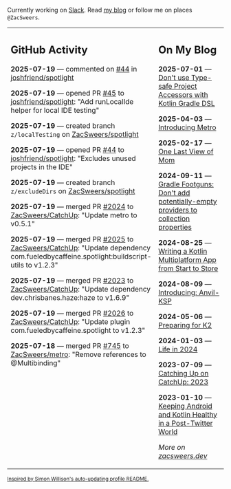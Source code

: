 Currently working on [Slack](https://slack.com/). Read [my blog](https://zacsweers.dev/) or follow me on places `@ZacSweers`.

<table><tr><td valign="top" width="60%">

## GitHub Activity
<!-- githubActivity starts -->
**2025-07-19** — commented on [#44](https://github.com/joshfriend/spotlight/pull/44#issuecomment-3092512814) in [joshfriend/spotlight](https://github.com/joshfriend/spotlight)

**2025-07-19** — opened PR [#45](https://github.com/joshfriend/spotlight/pull/45) to [joshfriend/spotlight](https://github.com/joshfriend/spotlight): "Add runLocalIde helper for local IDE testing"

**2025-07-19** — created branch `z/localTesting` on [ZacSweers/spotlight](https://github.com/ZacSweers/spotlight)

**2025-07-19** — opened PR [#44](https://github.com/joshfriend/spotlight/pull/44) to [joshfriend/spotlight](https://github.com/joshfriend/spotlight): "Excludes unused projects in the IDE"

**2025-07-19** — created branch `z/excludeDirs` on [ZacSweers/spotlight](https://github.com/ZacSweers/spotlight)

**2025-07-19** — merged PR [#2024](https://github.com/ZacSweers/CatchUp/pull/2024) to [ZacSweers/CatchUp](https://github.com/ZacSweers/CatchUp): "Update metro to v0.5.1"

**2025-07-19** — merged PR [#2025](https://github.com/ZacSweers/CatchUp/pull/2025) to [ZacSweers/CatchUp](https://github.com/ZacSweers/CatchUp): "Update dependency com.fueledbycaffeine.spotlight:buildscript-utils to v1.2.3"

**2025-07-19** — merged PR [#2023](https://github.com/ZacSweers/CatchUp/pull/2023) to [ZacSweers/CatchUp](https://github.com/ZacSweers/CatchUp): "Update dependency dev.chrisbanes.haze:haze to v1.6.9"

**2025-07-19** — merged PR [#2026](https://github.com/ZacSweers/CatchUp/pull/2026) to [ZacSweers/CatchUp](https://github.com/ZacSweers/CatchUp): "Update plugin com.fueledbycaffeine.spotlight to v1.2.3"

**2025-07-18** — merged PR [#745](https://github.com/ZacSweers/metro/pull/745) to [ZacSweers/metro](https://github.com/ZacSweers/metro): "Remove references to @Multibinding"
<!-- githubActivity ends -->
</td><td valign="top" width="40%">

## On My Blog
<!-- blog starts -->
**2025-07-01** — [Don't use Type-safe Project Accessors with Kotlin Gradle DSL](https://www.zacsweers.dev/dont-use-type-safe-project-accessors-with-kotlin-gradle-dsl/)

**2025-04-03** — [Introducing Metro](https://www.zacsweers.dev/introducing-metro/)

**2025-02-17** — [One Last View of Mom](https://www.zacsweers.dev/one-last-view-of-mom/)

**2024-09-11** — [Gradle Footguns: Don't add potentially-empty providers to collection properties](https://www.zacsweers.dev/gradle-footgun-adding-empty-providers-to-collection-properties/)

**2024-08-25** — [Writing a Kotlin Multiplatform App from Start to Store](https://www.zacsweers.dev/writing-a-kotlin-multiplatform-app-from-start-to-store/)

**2024-08-09** — [Introducing: Anvil-KSP](https://www.zacsweers.dev/introducing-anvil-ksp/)

**2024-05-06** — [Preparing for K2](https://www.zacsweers.dev/preparing-for-k2/)

**2024-01-03** — [Life in 2024](https://www.zacsweers.dev/life-in-2024/)

**2023-07-09** — [Catching Up on CatchUp: 2023](https://www.zacsweers.dev/catching-up-on-catchup-2023/)

**2023-01-10** — [Keeping Android and Kotlin Healthy in a Post-Twitter World](https://www.zacsweers.dev/keeping-android-healthy/)
<!-- blog ends -->
_More on [zacsweers.dev](https://zacsweers.dev/)_
</td></tr></table>

<sub><a href="https://simonwillison.net/2020/Jul/10/self-updating-profile-readme/">Inspired by Simon Willison's auto-updating profile README.</a></sub>